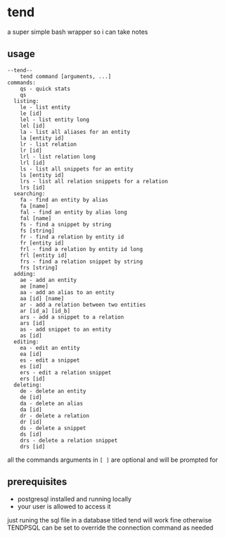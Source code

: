 # tend
a super simple bash wrapper so i can take notes

## usage

```
--tend--
    tend command [arguments, ...]
commands:
    qs - quick stats
    qs
  listing:
    le - list entity
    le [id]
    lel - list entity long
    lel [id]
    la - list all aliases for an entity
    la [entity id]
    lr - list relation
    lr [id]
    lrl - list relation long
    lrl [id]
    ls - list all snippets for an entity
    ls [entity id]
    lrs - list all relation snippets for a relation
    lrs [id]
  searching:
    fa - find an entity by alias
    fa [name]
    fal - find an entity by alias long
    fal [name]
    fs - find a snippet by string
    fs [string]
    fr - find a relation by entity id
    fr [entity id]
    frl - find a relation by entity id long
    frl [entity id]
    frs - find a relation snippet by string
    frs [string]
  adding:
    ae - add an entity
    ae [name]
    aa - add an alias to an entity
    aa [id] [name]
    ar - add a relation between two entities
    ar [id_a] [id_b]
    ars - add a snippet to a relation
    ars [id]
    as - add snippet to an entity
    as [id]
  editing:
    ea - edit an entity
    ea [id]
    es - edit a snippet
    es [id]
    ers - edit a relation snippet
    ers [id]
  deleting:
    de - delete an entity
    de [id]
    da - delete an alias
    da [id]
    dr - delete a relation
    dr [id]
    ds - delete a snippet
    ds [id]
    drs - delete a relation snippet
    drs [id]
```

all the commands arguments in `[ ]` are optional and will be prompted for

## prerequisites

- postgresql installed and running locally
- your user is allowed to access it


just runing the sql file in a database titled tend will work fine
otherwise TENDPSQL can be set to override the connection command as needed
